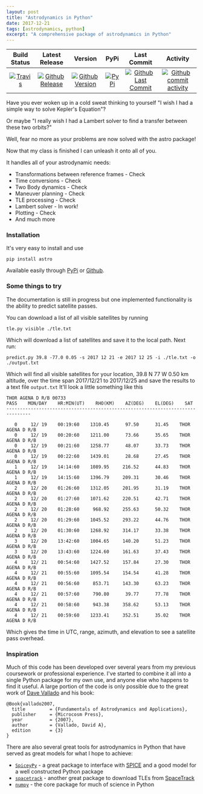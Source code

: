 ```yaml
---
layout: post
title: "Astrodynamics in Python"
date: 2017-12-21
tags: [astrodynamics, python]
excerpt: "A comprehensive package of astrodynamics in Python"
---
```

| Build Status                             | Latest Release                                      | Version                                             | PyPi                                 | Last Commit                                                     | Activity                                                      |
| :--------------------------------------: | :--------------------------:                        | :----:                                              | :----:                               | :------:                                                        | :------:                                                      |
| [![Travis][travis_shield]][travis]       | [![Github Release][release_shield]][github_release] | [![Github Version][version_shield]][github_version] | [![PyPi][pypi_shield]][pypi_version] | [![Github Last Commit][last_commit_shield]][github_last_commit] | [![Github commit activity][activity_shield]][github_activity] |


[travis_shield]: https://travis-ci.org/skulumani/astro.svg?branch=master 
[release_shield]: https://img.shields.io/github/release/skulumani/astro.svg
[version_shield]: https://badge.fury.io/gh/skulumani%2Fastro.svg
[pypi_shield]: https://badge.fury.io/py/astro.svg
[last_commit_shield]: https://img.shields.io/github/last-commit/skulumani/astro.svg
[activity_shield]: https://img.shields.io/github/commit-activity/y/skulumani/astro.svg

[travis]: https://travis-ci.org/skulumani/astro
[github_release]: https://github.com/skulumani/astro/releases/latest
[github_version]: https://github.com/skulumani/astro
[pypi_version]: https://badge.fury.io/py/astro
[github_last_commit]: https://github.com/skulumani/astro/commits/master
[github_activity]: https://github.com/skulumani/astro/graphs/commit-activity

Have you ever woken up in a cold sweat thinking to yourself "I wish I had a simple way to solve Kepler's Equation"?

Or maybe "I really wish I had a Lambert solver to find a transfer between these two orbits?"

Well, fear no more as your problems are now solved with the astro package!

Now that my class is finished I can unleash it onto all of you. 

It handles all of your astrodynamic needs:
* Transformations between reference frames - Check
* Time conversions - Check
* Two Body dynamics - Check
* Maneuver planning - Check
* TLE processing - Check
* Lambert solver - In work!
* Plotting - Check
* And much more

### Installation

It's very easy to install and use

~~~
pip install astro
~~~

Available easily through [PyPi][pypi_version] or [Github][github_version].

### Some things to try

The documentation is still in progress but one implemented functionality is the ability to predict satellite passes. 

You can download a list of all visible satellites by running

~~~
tle.py visible ./tle.txt
~~~

Which will download a list of satellites and save it to the local path.
Next run:

~~~
predict.py 39.8 -77.0 0.05 -s 2017 12 21 -e 2017 12 25 -i ./tle.txt -o ./output.txt
~~~

Which will find all visible satellites for your location, 39.8 N 77 W 0.50 km altitude, over the time span 2017/12/21 to 2017/12/25 and save the results to a text file `output.txt`
It'll look a little something like this

~~~
THOR AGENA D R/B 00733
PASS    MON/DAY    HR:MIN(UT)    RHO(KM)    AZ(DEG)    EL(DEG)    SAT          
-------------------------------------------------------------------------------

   0     12/ 19    00:19:60    1310.45      97.50      31.45    THOR AGENA D R/B
   0     12/ 19    00:20:60    1211.00      73.66      35.65    THOR AGENA D R/B
   0     12/ 19    00:21:60    1258.77      48.07      33.73    THOR AGENA D R/B
   0     12/ 19    00:22:60    1439.01      28.68      27.45    THOR AGENA D R/B
   1     12/ 19    14:14:60    1089.95     216.52      44.83    THOR AGENA D R/B
   1     12/ 19    14:15:60    1396.79     209.31      30.46    THOR AGENA D R/B
   2     12/ 20    01:26:60    1312.05     201.95      31.19    THOR AGENA D R/B
   2     12/ 20    01:27:60    1071.62     220.51      42.71    THOR AGENA D R/B
   2     12/ 20    01:28:60     968.92     255.63      50.32    THOR AGENA D R/B
   2     12/ 20    01:29:60    1045.52     293.22      44.76    THOR AGENA D R/B
   2     12/ 20    01:30:60    1268.92     314.17      33.38    THOR AGENA D R/B
   3     12/ 20    13:42:60    1004.65     140.20      51.23    THOR AGENA D R/B
   3     12/ 20    13:43:60    1224.60     161.63      37.43    THOR AGENA D R/B
   4     12/ 21    00:54:60    1427.52     157.84      27.30    THOR AGENA D R/B
   4     12/ 21    00:55:60    1095.54     154.54      41.28    THOR AGENA D R/B
   4     12/ 21    00:56:60     853.71     143.30      63.23    THOR AGENA D R/B
   4     12/ 21    00:57:60     790.80      39.77      77.78    THOR AGENA D R/B
   4     12/ 21    00:58:60     943.38     358.62      53.13    THOR AGENA D R/B
   4     12/ 21    00:59:60    1233.41     352.51      35.02    THOR AGENA D R/B
~~~

Which gives the time in UTC, range, azimuth, and elevation to see a satellite pass overhead.

### Inspiration

Much of this code has been developed over several years from my previous coursework or professional experience.
I've started to combine it all into a single Python package for my own use, and anyone else who happens to find it useful.
A large portion of the code is only possible due to the great work of [Dave Vallado](https://www.celestrak.com/software/vallado-sw.asp) and his book:

~~~
@Book{vallado2007,
  title         = {Fundamentals of Astrodynamics and Applications},
  publisher     = {Microcosm Press},
  year          = {2007},
  author        = {Vallado, David A},
  edition       = {3}
}
~~~

There are also several great tools for astrodynamics in Python that have served as great models for what I hope to achieve:

* [`SpiceyPy`](https://github.com/AndrewAnnex/SpiceyPy) - a great package to interface with [SPICE](https://naif.jpl.nasa.gov/naif/toolkit.html) and a good model for a well constructed Python package
* [`spacetrack`](https://github.com/python-astrodynamics/spacetrack) - another great package to download TLEs from [SpaceTrack](https://www.space-track.org)
* [`numpy`](http://www.numpy.org/) - the core package for much of science in Python


